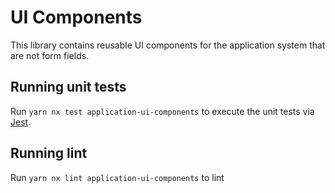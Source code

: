 <!-- gitbook-ignore -->

# UI Components

This library contains reusable UI components for the application system that are not form fields.

## Running unit tests

Run `yarn nx test application-ui-components` to execute the unit tests via [Jest](https://jestjs.io).

## Running lint

Run `yarn nx lint application-ui-components` to lint
